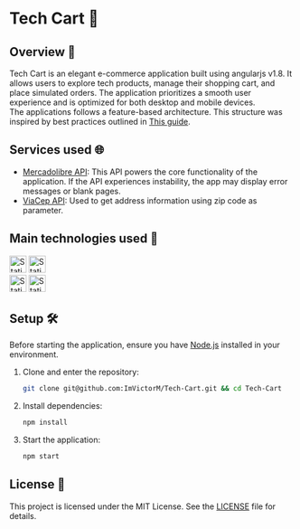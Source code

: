 # Tech Cart 🛒

## Overview 🌟

Tech Cart is an elegant e-commerce application built using angularjs v1.8. It allows users to explore tech products, manage their shopping cart, and place simulated orders. The application prioritizes a smooth user experience and is optimized for both desktop and mobile devices.<br/>
The applications follows a feature-based architecture. This structure was inspired by best practices outlined in [This guide](https://medium.com/@marketing_26756/angular-best-practices-tips-for-project-structure-and-organization-490ca7950829).

## Services used 🌐

- [Mercadolibre API](https://developers.mercadolivre.com.br/en_us/introduction-products): This API powers the core functionality of the application. If the API experiences instability, the app may display error messages or blank pages.
- [ViaCep API](https://viacep.com.br/): Used to get address information using zip code as parameter.

## Main technologies used 🧰
<img 
   alt="Static Badge" 
   src="https://img.shields.io/badge/html5-%23E34F26.svg?style=for-the-badge&logo=html5&logoColor=white" 
   style="margin-bottom: 4px;" 
   height="30px"
/>
<img 
   alt="Static Badge" 
   src="https://img.shields.io/badge/css3-%231572B6.svg?style=for-the-badge&logo=css3&logoColor=white" 
   style="margin-bottom: 4px;"
   height="30px"
/>
<br/>
<img 
   alt="Static Badge" 
   src="https://img.shields.io/badge/javascript-%23323330.svg?style=for-the-badge&logo=javascript&logoColor=%23F7DF1E" 
   style="margin-bottom: 4px;" 
   height="30px"
/>
<img 
   alt="Static Badge" 
   src="https://img.shields.io/badge/angularjs-%230F0F11?style=for-the-badge&logo=angular&logoColor=white" 
   style="margin-bottom: 4px;" 
   height="30px"
/>

## Setup 🛠️

Before starting the application, ensure you have [Node.js](https://nodejs.org/en) installed in your environment.

1. Clone and enter the repository:

   ```sh
   git clone git@github.com:ImVictorM/Tech-Cart.git && cd Tech-Cart
   ```

2. Install dependencies:

   ```sh
   npm install
   ```

3. Start the application:

   ```sh
   npm start
   ```

## License 📜

This project is licensed under the MIT License. See the [LICENSE](./LICENSE) file for details.
